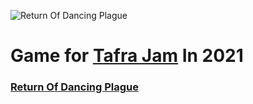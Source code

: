 ![Return Of Dancing Plague](http://img.itch.zone/aW1nLzY1MzUyNzYucG5n/original/P61XFY.png)
# Game for [Tafra Jam](https://itch.io/jam/tafrajam21) In 2021
### [Return Of Dancing Plague](https://rouhayem.itch.io/rodp)
